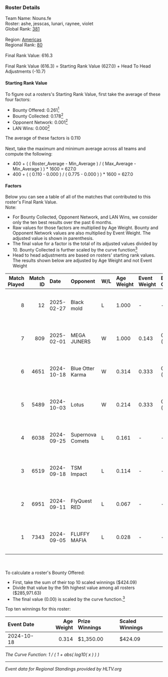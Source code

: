 ### Roster Details<br />
Team Name: Nouns.fe<br />
Roster: ashe, jesscas, lunari, raynee, violet<br />
Global Rank: [381](../../standings_global_2025_02_28.md)<br />
<br />
Region: [Americas]( ../../standings_americas_2025_02_28.md)<br />
Regional Rank: [80]( ../../standings_americas_2025_02_28.md)<br />
<br />
Final Rank Value:  616.3<br />
<br />
Final Rank Value (616.3) = Starting Rank Value (627.0) + Head To Head Adjustments (-10.7)<br />

#### Starting Rank Value<br />
To figure out a rosters's Starting Rank Value, first take the average of these four factors:<br />
- Bounty Offered: 0.261[<sup>1</sup>](#table2)
- Bounty Collected: 0.178[<sup>2</sup>](#table1)
- Opponent Network: 0.001[<sup>2</sup>](#table1)
- LAN Wins: 0.000[<sup>2</sup>](#table1)

The average of these factors is 0.110<br />
<br />
Next, take the maximum and minimum average across all teams and compute the following:<br />
- 400 + ( ( Roster_Average - Min_Average ) / ( Max_Average - Min_Average ) ) * 1600 = 627.0
- 400 + ( ( 0.110 - 0.000 ) / ( 0.775 - 0.000 ) ) * 1600 = 627.0


#### Factors<br />
Below you can see a table of all of the matches that contributed to this roster's Final Rank Value.<br />
Note:<br />

- For Bounty Collected, Opponent Network, and LAN Wins, we consider only the ten best results over the past 6 months.
- Raw values for those factors are multiplied by Age Weight. Bounty and Opponent Network values are also multiplied by Event Weight. The adjusted value is shown in parenthesis.
- The final value for a factor is the total of its adjusted values divided by 10. Bounty Collected is further scaled by the curve function[<sup>3</sup>](#curveFunction)
- Head to head adjustments are based on rosters' starting rank values. The results shown below are adjusted by Age Weight and not Event Weight
<span id="table1"></span><br />


| Match Played | Match ID | Date       | Opponent         | W/L | Age Weight | Event Weight | Bounty Collected | Opponent Network | LAN Wins  | H2H Adj. | Roster                                   |
| -: | -: | :- | :- | :- | :- | :- | :- | :- | :- | -: | :- |
|            8 |       12 | 2025-02-27 | Black mold       | L   | 1.000      | -            | -                | -                | -         |   -20.14 | ashe, jesscas, lunari, raynee, violet    |
|            7 |      809 | 2025-02-01 | MEGA JUNERS      | W   | 1.000      | 0.143        | 0.000 (0.000)    | 0.050 (0.007)    | 0 (0.000) |     6.62 | ashe, jesscas, lunari, raynee, violet    |
|            6 |     4651 | 2024-10-18 | Blue Otter Karma | W   | 0.314      | 0.333        | 0.001 (0.000)    | 0.007 (0.001)    | 0 (0.000) |     4.75 | ashe, jesscas, katalyyst, lunari, raynee |
|            5 |     5489 | 2024-10-03 | Lotus            | W   | 0.214      | 0.333        | 0.001 (0.000)    | 0.004 (0.000)    | 0 (0.000) |     3.24 | ashe, jesscas, katalyyst, lunari, raynee |
|            4 |     6038 | 2024-09-25 | Supernova Comets | L   | 0.161      | -            | -                | -                | -         |    -2.06 | ashe, jesscas, katalyyst, lunari, raynee |
|            3 |     6519 | 2024-09-18 | TSM Impact       | L   | 0.114      | -            | -                | -                | -         |    -1.77 | ashe, jesscas, katalyyst, lunari, raynee |
|            2 |     6951 | 2024-09-11 | FlyQuest RED     | L   | 0.067      | -            | -                | -                | -         |    -0.93 | ashe, jesscas, katalyyst, lunari, raynee |
|            1 |     7343 | 2024-09-05 | FLUFFY MAFIA     | L   | 0.028      | -            | -                | -                | -         |    -0.42 | ashe, Chowdzz, jesscas, lunari, raynee   |

<br />
<span id="table2"></span><br />
To calculate a roster's Bounty Offered:<br />

- First, take the sum of their top 10 scaled winnings ($424.09)
- Divide that value by the 5th highest value among all rosters ($285,971.63)
- The final value (0.00) is scaled by the curve function.[<sup>3</sup>](#curveFunction)

Top ten winnings for this roster:<br />

| Event Date | Age Weight | Prize Winnings | Scaled Winnings |
| :- | -: | :- | :- |
| 2024-10-18 |      0.314 | $1,350.00      | $424.09         |


<span id="curveFunction"></span>_The Curve Function: 1 / ( 1 + abs( log10( x ) ) )_<br />

---
_Event data for Regional Standings provided by HLTV.org_<br />
